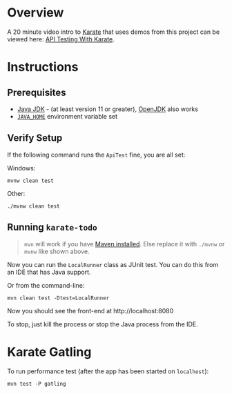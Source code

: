 # Overview

A 20 minute video intro to [Karate](https://www.karatelabs.io) that uses demos from this project can be viewed here: [API Testing With Karate](https://youtu.be/WT4gg7Jutzg).

# Instructions

## Prerequisites
* [Java JDK](https://www.oracle.com/java/technologies/downloads) - (at least version 11 or greater), [OpenJDK](https://openjdk.org/install) also works
* [`JAVA_HOME`](https://www.baeldung.com/java-home-on-windows-7-8-10-mac-os-x-linux) environment variable set

## Verify Setup
If the following command runs the `ApiTest` fine, you are all set:

Windows:
```
mvnw clean test
```

Other:
```
./mvnw clean test
```

## Running `karate-todo`

> `mvn` will work if you have [Maven installed](https://maven.apache.org/install.html). Else replace it with `./mvnw` or `mvnw` like shown above.

Now you can run the `LocalRunner` class as  JUnit test. You can do this from an IDE that has Java support.

Or from the command-line:

```
mvn clean test -Dtest=LocalRunner
```

Now you should see the front-end at http://localhost:8080

To stop, just kill the process or stop the Java process from the IDE.

# Karate Gatling
To run performance test (after the app has been started on `localhost`):

```
mvn test -P gatling
```